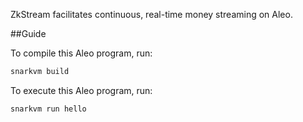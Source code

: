 ZkStream facilitates continuous, real-time money streaming on Aleo.




##Guide

To compile this Aleo program, run:
```bash
snarkvm build
```

To execute this Aleo program, run:
```bash
snarkvm run hello
```
